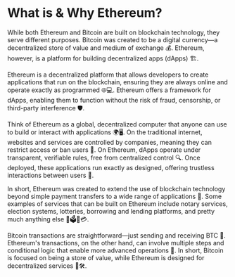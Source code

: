# What is & Why Ethereum?

While both Ethereum and Bitcoin are built on blockchain technology, they serve different purposes. Bitcoin was created to be a digital currency—a decentralized store of value and medium of exchange 💰. Ethereum, however, is a platform for building decentralized apps (dApps) 🏗️.

Ethereum is a decentralized platform that allows developers to create applications that run on the blockchain, ensuring they are always online and operate exactly as programmed 🌐💻. Ethereum offers a framework for dApps, enabling them to function without the risk of fraud, censorship, or third-party interference 🛡️.

Think of Ethereum as a global, decentralized computer that anyone can use to build or interact with applications 🌍🖥️. On the traditional internet, websites and services are controlled by companies, meaning they can restrict access or ban users 🚫. On Ethereum, dApps operate under transparent, verifiable rules, free from centralized control 🔍. Once deployed, these applications run exactly as designed, offering trustless interactions between users 🤝.

In short, Ethereum was created to extend the use of blockchain technology beyond simple payment transfers to a wide range of applications 🚀. Some examples of services that can be built on Ethereum include notary services, election systems, lotteries, borrowing and lending platforms, and pretty much anything else 📄🗳️🎰💳.

Bitcoin transactions are straightforward—just sending and receiving BTC 🔄. Ethereum's transactions, on the other hand, can involve multiple steps and conditional logic that enable more advanced operations 🧩. In short, Bitcoin is focused on being a store of value, while Ethereum is designed for decentralized services 🏦🛠️.